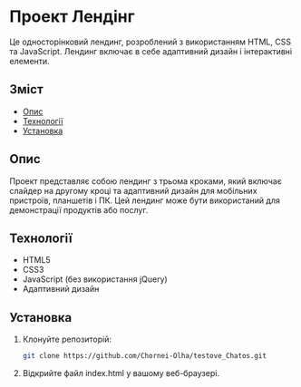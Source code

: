 # Проект Лендінг

Це односторінковий лендинг, розроблений з використанням HTML, CSS та JavaScript. Лендинг включає в себе адаптивний дизайн і інтерактивні елементи.

## Зміст

- [Опис](#опис)
- [Технології](#технології)
- [Установка](#установка)

## Опис

Проект представляє собою лендинг з трьома кроками, який включає слайдер на другому кроці та адаптивний дизайн для мобільних пристроїв, планшетів і ПК. Цей лендинг може бути використаний для демонстрації продуктів або послуг.

## Технології

- HTML5
- CSS3
- JavaScript (без використання jQuery)
- Адаптивний дизайн

## Установка

1. Клонуйте репозиторій:
   ```bash
   git clone https://github.com/Chornei-Olha/testove_Chatos.git
2. Відкрийте файл index.html у вашому веб-браузері.
